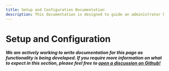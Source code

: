 ```yaml
---
title: Setup and Configuration Documentation
description: This documentation is designed to guide an administrator how to setup and configure any of the Tripalcultivate modules so that it is ready for data curators and site users.
---
```

# Setup and Configuration

***We are actively working to write documentation for this page as functionality is being developed. If you require more information on what to expect in this section, please feel free to [open a discussion on Github!](https://github.com/orgs/TripalCultivate/discussions)***